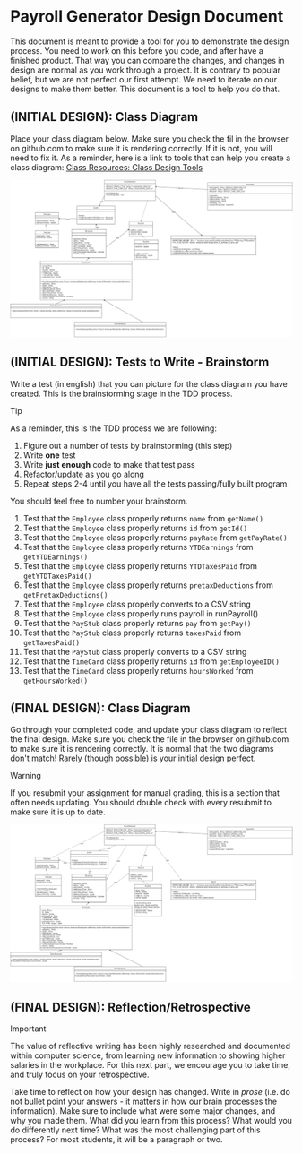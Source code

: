 # Payroll Generator Design Document


This document is meant to provide a tool for you to demonstrate the design process. You need to work on this before you code, and after have a finished product. That way you can compare the changes, and changes in design are normal as you work through a project. It is contrary to popular belief, but we are not perfect our first attempt. We need to iterate on our designs to make them better. This document is a tool to help you do that.


## (INITIAL DESIGN): Class Diagram

Place your class diagram below. Make sure you check the fil in the browser on github.com to make sure it is rendering correctly. If it is not, you will need to fix it. As a reminder, here is a link to tools that can help you create a class diagram: [Class Resources: Class Design Tools](https://github.com/CS5004-khoury-lionelle/Resources?tab=readme-ov-file#uml-design-tools)

![UML Diagram](initialDiagram.jpg)



## (INITIAL DESIGN): Tests to Write - Brainstorm

Write a test (in english) that you can picture for the class diagram you have created. This is the brainstorming stage in the TDD process. 

> [!TIP]
> As a reminder, this is the TDD process we are following:
> 1. Figure out a number of tests by brainstorming (this step)
> 2. Write **one** test
> 3. Write **just enough** code to make that test pass
> 4. Refactor/update  as you go along
> 5. Repeat steps 2-4 until you have all the tests passing/fully built program

You should feel free to number your brainstorm. 

1. Test that the `Employee` class properly returns `name` from `getName()`
2. Test that the `Employee` class properly returns `id` from `getId()`
3. Test that the `Employee` class properly returns `payRate` from `getPayRate()`
4. Test that the `Employee` class properly returns `YTDEarnings` from `getYTDEarnings()`
5. Test that the `Employee` class properly returns `YTDTaxesPaid` from `getYTDTaxesPaid()`
6. Test that the `Employee` class properly returns `pretaxDeductions` from `getPretaxDeductions()`
7. Test that the `Employee` class properly converts to a CSV string
8. Test that the `Employee` class properly runs payroll in runPayroll()
9. Test that the `PayStub` class properly returns `pay` from `getPay()`
10. Test that the `PayStub` class properly returns `taxesPaid` from `getTaxesPaid()`
11. Test that the `PayStub` class properly converts to a CSV string
12. Test that the `TimeCard` class properly returns `id` from `getEmployeeID()`
13. Test that the `TimeCard` class properly returns `hoursWorked` from `getHoursWorked()`



## (FINAL DESIGN): Class Diagram

Go through your completed code, and update your class diagram to reflect the final design. Make sure you check the file in the browser on github.com to make sure it is rendering correctly. It is normal that the two diagrams don't match! Rarely (though possible) is your initial design perfect. 

> [!WARNING]
> If you resubmit your assignment for manual grading, this is a section that often needs updating. You should double check with every resubmit to make sure it is up to date.

![UML Diagram](Final_UML.jpg)



## (FINAL DESIGN): Reflection/Retrospective

> [!IMPORTANT]
> The value of reflective writing has been highly researched and documented within computer science, from learning new information to showing higher salaries in the workplace. For this next part, we encourage you to take time, and truly focus on your retrospective.

Take time to reflect on how your design has changed. Write in *prose* (i.e. do not bullet point your answers - it matters in how our brain processes the information). Make sure to include what were some major changes, and why you made them. What did you learn from this process? What would you do differently next time? What was the most challenging part of this process? For most students, it will be a paragraph or two. 
